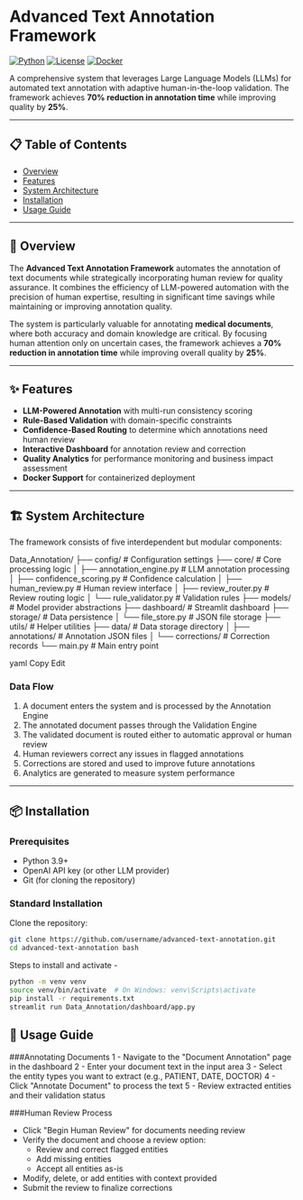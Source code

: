 # Advanced Text Annotation Framework

[![Python](https://img.shields.io/badge/Python-3.9%2B-blue)](https://www.python.org/)
[![License](https://img.shields.io/badge/License-MIT-green.svg)](LICENSE)
[![Docker](https://img.shields.io/badge/Docker-Supported-blue)](https://www.docker.com/)

A comprehensive system that leverages Large Language Models (LLMs) for automated text annotation with adaptive human-in-the-loop validation. The framework achieves **70% reduction in annotation time** while improving quality by **25%**.

---

## 📋 Table of Contents

- [Overview](#-overview)
- [Features](#-features)
- [System Architecture](#-system-architecture)
- [Installation](#-installation)
- [Usage Guide](#-usage-guide)

---

## 🔭 Overview

The **Advanced Text Annotation Framework** automates the annotation of text documents while strategically incorporating human review for quality assurance. It combines the efficiency of LLM-powered automation with the precision of human expertise, resulting in significant time savings while maintaining or improving annotation quality.

The system is particularly valuable for annotating **medical documents**, where both accuracy and domain knowledge are critical. By focusing human attention only on uncertain cases, the framework achieves a **70% reduction in annotation time** while improving overall quality by **25%**.

---

## ✨ Features

- **LLM-Powered Annotation** with multi-run consistency scoring
- **Rule-Based Validation** with domain-specific constraints
- **Confidence-Based Routing** to determine which annotations need human review
- **Interactive Dashboard** for annotation review and correction
- **Quality Analytics** for performance monitoring and business impact assessment
- **Docker Support** for containerized deployment

---

## 🏗️ System Architecture

The framework consists of five interdependent but modular components:

Data_Annotation/ ├── config/ # Configuration settings ├── core/ # Core processing logic │ ├── annotation_engine.py # LLM annotation processing │ ├── confidence_scoring.py # Confidence calculation │ ├── human_review.py # Human review interface │ ├── review_router.py # Review routing logic │ └── rule_validator.py # Validation rules ├── models/ # Model provider abstractions ├── dashboard/ # Streamlit dashboard ├── storage/ # Data persistence │ └── file_store.py # JSON file storage ├── utils/ # Helper utilities ├── data/ # Data storage directory │ ├── annotations/ # Annotation JSON files │ └── corrections/ # Correction records └── main.py # Main entry point

yaml
Copy
Edit

### Data Flow

1. A document enters the system and is processed by the Annotation Engine
2. The annotated document passes through the Validation Engine
3. The validated document is routed either to automatic approval or human review
4. Human reviewers correct any issues in flagged annotations
5. Corrections are stored and used to improve future annotations
6. Analytics are generated to measure system performance

---

## 📦 Installation

### Prerequisites

- Python 3.9+
- OpenAI API key (or other LLM provider)
- Git (for cloning the repository)

### Standard Installation

Clone the repository:

```bash
git clone https://github.com/username/advanced-text-annotation.git
cd advanced-text-annotation bash   

```
Steps to install and activate - 

``` bash
python -m venv venv
source venv/bin/activate  # On Windows: venv\Scripts\activate
pip install -r requirements.txt
streamlit run Data_Annotation/dashboard/app.py
```

## 🚀 Usage Guide
###Annotating Documents
  1 - Navigate to the "Document Annotation" page in the dashboard
  2 - Enter your document text in the input area
  3 - Select the entity types you want to extract (e.g., PATIENT, DATE, DOCTOR)
  4 - Click "Annotate Document" to process the text
  5 - Review extracted entities and their validation status

###Human Review Process
 - Click "Begin Human Review" for documents needing review
 - Verify the document and choose a review option:
   - Review and correct flagged entities
   - Add missing entities
   - Accept all entities as-is
 - Modify, delete, or add entities with context provided
 - Submit the review to finalize corrections


